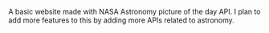 A basic website made with NASA Astronomy picture of the day API. I plan to add more features to this by adding more APIs related to astronomy. 
